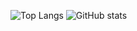 ![Top Langs](https://github-readme-stats.vercel.app/api/top-langs/?username=DannyAlas&theme=tokyonight)
![GitHub stats](https://github-readme-stats.vercel.app/api?username=DannyAlas&show_icons=true&theme=tokyonight)
